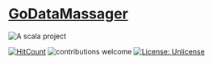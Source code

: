 # [GoDataMassager](https://github.com/sguzman/GoDataMassager)


![A scala project](https://i.imgur.com/vBOMoBu.png)

[![HitCount](http://hits.dwyl.io/sguzman/GoDataMassager.svg)](http://hits.dwyl.io/sguzman/GoDataMassager)
![contributions welcome](https://img.shields.io/badge/contributions-welcome-brightgreen.svg?style=flat)
[![License: Unlicense](https://img.shields.io/badge/license-Unlicense-blue.svg)](http://unlicense.org/)